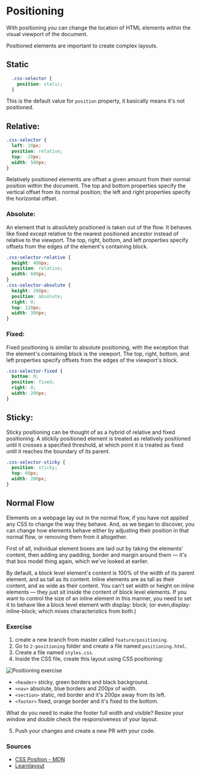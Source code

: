 # Positioning

With positioning you can change the location of HTML elements within the visual viewport of the document.

Positioned elements are important to create complex layouts.

## Static

```css
  .css-selector {
    position: static;
  }
```

This is the default value for `position` property, it basically means it's not positioned.

## Relative:

```css
.css-selector {
  left: 20px;
  position: relative;
  top: -20px;
  width: 500px;
}
```

Relatively positioned elements are offset a given amount from their normal position within the document. The top and bottom properties specify the vertical offset from its normal position; the left and right properties specify the horizontal offset.

### Absolute:

An element that is absolutely positioned is taken out of the flow. It behaves like fixed except relative to the nearest positioned ancestor instead of relative to the viewport. The top, right, bottom, and left properties specify offsets from the edges of the element's containing block.

```css
.css-selector-relative {
  height: 400px;
  position: relative;
  width: 600px;
}
.css-selector-absolute {
  height: 200px;
  position: absolute;
  right: 0;
  top: 120px;
  width: 300px;
}
```

### Fixed:

Fixed positioning is similar to absolute positioning, with the exception that the element's containing block is the viewport. The top, right, bottom, and left properties specify offsets from the edges of the viewport's block.

```css
.css-selector-fixed {
  bottom: 0;
  position: fixed;
  right: 0;
  width: 200px;
}
```

## Sticky:

Sticky positioning can be thought of as a hybrid of relative and fixed positioning. A stickily positioned element is treated as relatively positioned until it crosses a specified threshold, at which point it is treated as fixed until it reaches the boundary of its parent.

```css
.css-selector-sticky {
  position: sticky;
  top: 60px;
  width: 200px;
}
```

## Normal Flow

Elements on a webpage lay out in the normal flow, if you have not applied any CSS to change the way they behave. And, as we began to discover, you can change how elements behave either by adjusting their position in that normal flow, or removing them from it altogether.

First of all, individual element boxes are laid out by taking the elements' content, then adding any padding, border and margin around them — it's that box model thing again, which we've looked at earlier.

By default, a block level element's content is 100% of the width of its parent element, and as tall as its content. Inline elements are as tall as their content, and as wide as their content. You can't set width or height on inline elements — they just sit inside the content of block level elements. If you want to control the size of an inline element in this manner, you need to set it to behave like a block level element with display: block; (or even,display: inline-block; which mixes characteristics from both.)

### Exercise

1. create a new branch from master called `feature/positioning`.
2. Go to `2-positioning` folder and create a file named `positioning.html`.
3. Create a file named `styles.css`.
4. Inside the CSS file, create this layout using CSS positioning:

![Positioning exercise](https://user-images.githubusercontent.com/668906/81229480-7dc2ea80-8fb5-11ea-9ada-220a61240b7d.png)

* `<header>` sticky, green borders and black background.
* `<nav>` absolute, blue borders and 200px of width.
* `<section>` static, red border and it's 200px away from its left.
* `<footer>` fixed, orange border and it's fixed to the bottom.

What do you need to make the footer full width and visible?
Resize your window and double check the responsiveness of your layout.

5. Push your changes and create a new PR with your code. 

### Sources

* [CSS Position - MDN](https://developer.mozilla.org/en-US/docs/Web/CSS/position)
* [Learnlayout](http://learnlayout.com/)
